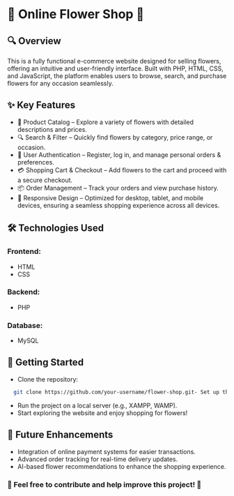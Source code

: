 # 🌸 Online Flower Shop 💐
## 🔍 Overview
This is a fully functional e-commerce website designed for selling flowers, offering an intuitive and user-friendly interface. Built with PHP, HTML, CSS, and JavaScript, the platform enables users to browse, search, and purchase flowers for any occasion seamlessly.

## ✨ Key Features
- 🛒 Product Catalog – Explore a variety of flowers with detailed descriptions and prices.
- 🔍 Search & Filter – Quickly find flowers by category, price range, or occasion.
- 👤 User Authentication – Register, log in, and manage personal orders & preferences.
- 💳 Shopping Cart & Checkout – Add flowers to the cart and proceed with a secure checkout.
- 📦 Order Management – Track your orders and view purchase history.
- 🎨 Responsive Design – Optimized for desktop, tablet, and mobile devices, ensuring a seamless shopping experience across all devices.
## 🛠️ Technologies Used
### Frontend:

- HTML
- CSS
  
### Backend:

- PHP

### Database:

- MySQL

## 🚀 Getting Started
-  Clone the repository:
 ```bash
   git clone https://github.com/your-username/flower-shop.git- Set up the database and configure the connection in the PHP files.
 ```
- Run the project on a local server (e.g., XAMPP, WAMP).
- Start exploring the website and enjoy shopping for flowers!

## 📌 Future Enhancements
- Integration of online payment systems for easier transactions.
- Advanced order tracking for real-time delivery updates.
- AI-based flower recommendations to enhance the shopping experience.
###  💚 Feel free to contribute and help improve this project! 🌷

